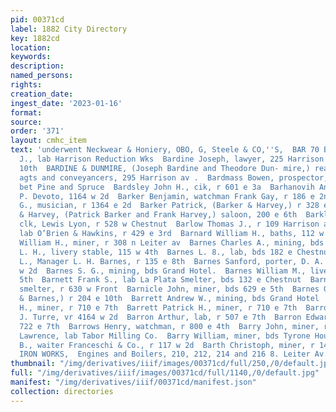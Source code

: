 ```yaml
---
pid: 00371cd
label: 1882 City Directory
key: 1882cd
location: 
keywords: 
description: 
named_persons: 
rights: 
creation_date: 
ingest_date: '2023-01-16'
format: 
source: 
order: '371'
layout: cmhc_item
text: 'underwent Neckwear & Honiery, OBO, G, Steele & CO,''S,  BAR 70 BAR  Barbour
  J., lab Harrison Reduction Wks  Bardine Joseph, lawyer, 225 Harrison ay, r 517 e
  10th  BARDINE & DUNMIRE, (Joseph Bardine and Theodore Dun- mire,) real estate, mining
  agts and conveyancers, 295 Harrison av .  Bardmass Bowen, prospector, r ns 12th
  bet Pine and Spruce  Bardsley John H., cik, r 601 e 3a  Barhanovih Antonio, with
  P. Devoto, 1164 w 2d  Barker Benjamin, watchman Frank Gay, r 186 e 2nd  Barker Fen.
  G., musician, r 1364 e 2d  Barker Patrick, (Barker & Harvey,) r 328 e 4th  Barker
  & Harvey, (Patrick Barker and Frank Harvey,) saloon, 200 e 6th  Barklage William,
  clk, Lewis Lyon, r 528 w Chestnut  Barlow Thomas J., r 109 Harrison av  Barmar John,
  lab O’Brien & Hawkins, r 429 e 3rd  Barnard William H., baths, 112 w 4th  Basrnucastle
  William H., miner, r 308 n Leiter av  Barnes Charles A., mining, bds Grand Hotel  Barnes
  L. H., livery stable, 115 w 4th  Barnes L. 8., lab, bds 182 e Chestnut  Barnes Orpheus
  L., Manager L. H. Barnes, r 135 e 8th  Barnes Sanford, porter, D. A. Cowell, r 118
  w 2d  Barnes S. G., mining, bds Grand Hotel.  Barnes William M., livery, v 113 e
  5th  Barnett Frank S., lab La Plata Smelter, bds 132 e Chestnut  Barnett Joseph,
  smelter, r 630 w Front  Barnicle John, miner, bds 629 e 5th  Barnes George M., (Higinbotham
  & Barnes,) r 204 e 10th  Barrett Andrew W., mining, bds Grand Hotel  Barrett James
  H., miner, r 710 e 7th  Barrett Patrick H., miner, r 710 e 7th  Barro Louis, with
  J. Turre, vr 4164 w 2d  Barron Arthur, lab, r 507 e 7th  Barron Edward, lab, bds
  722 e 7th  Barrows Henry, watchman, r 800 e 4th  Barry John, miner, r 609 6 2nd  Barry
  Lawrence, lab Tabor Milling Co.  Barry William, miner, bds Tyrone House  Barsotti
  B., waiter Franceschi & Co., r 117 w 2d  Barth Christoph, miner, r 140 s Hemlock  PACIFIC
  IRON WORKS,  Engines and Boilers, 210, 212, 214 and 216 8. Leiter Av.          '
thumbnail: "/img/derivatives/iiif/images/00371cd/full/250,/0/default.jpg"
full: "/img/derivatives/iiif/images/00371cd/full/1140,/0/default.jpg"
manifest: "/img/derivatives/iiif/00371cd/manifest.json"
collection: directories
---
```

